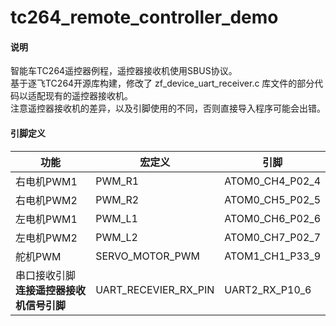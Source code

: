 # tc264_remote_controller_demo

#### 说明
智能车TC264遥控器例程，遥控器接收机使用SBUS协议。<br>
基于逐飞TC264开源库构建，修改了 zf_device_uart_receiver.c 库文件的部分代码以适配现有的遥控器接收机。<br>
注意遥控器接收机的差异，以及引脚使用的不同，否则直接导入程序可能会出错。<br>

#### 引脚定义
| 功能  | 宏定义| 引脚  |
|---|---|---|
|右电机PWM1| PWM_R1  |  ATOM0_CH4_P02_4|
|右电机PWM2| PWM_R2  | ATOM0_CH5_P02_5  |
|左电机PWM1| PWM_L1  | ATOM0_CH6_P02_6  |
|左电机PWM2| PWM_L2  |  ATOM0_CH7_P02_7 |
|舵机PWM|  SERVO_MOTOR_PWM | ATOM1_CH1_P33_9  |
|串口接收引脚<br>**连接遥控器接收机信号引脚**| UART_RECEVIER_RX_PIN|  UART2_RX_P10_6 |


